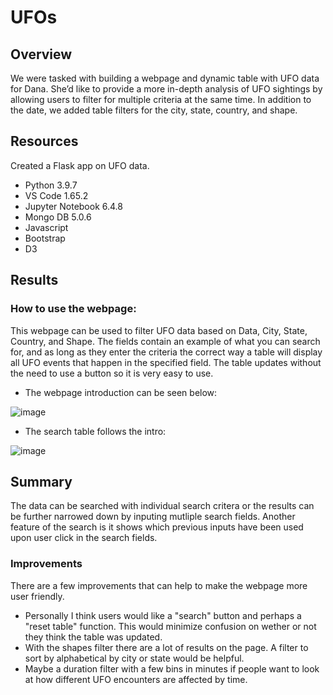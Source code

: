 # UFOs

## Overview

We were tasked with building a webpage and dynamic table with UFO data for Dana. She’d like to provide a more in-depth analysis of UFO sightings by allowing users to filter for multiple criteria at the same time. In addition to the date, we added table filters for the city, state, country, and shape.

## Resources

Created a Flask app on UFO data.

- Python 3.9.7
- VS Code 1.65.2
- Jupyter Notebook 6.4.8
- Mongo DB 5.0.6
- Javascript
- Bootstrap
- D3

## Results

### How to use the webpage:

This webpage can be used to filter UFO data based on Data, City, State, Country, and Shape. The fields contain an example of what you can search for, and as long as they enter the criteria the correct way a table will display all UFO events that happen in the specified field. The table updates without the need to use a button so it is very easy to use. 

- The webpage introduction can be seen below:

![image](https://user-images.githubusercontent.com/96445453/159201891-ee0ec83a-1390-4418-a13e-e24447d73acb.png)

- The search table follows the intro:

![image](https://user-images.githubusercontent.com/96445453/159201950-dc198904-538a-4324-958f-b876b95f771e.png)

## Summary

The data can be searched with individual search critera or the results can be further narrowed down by inputing mutliple search fields. Another feature of the search is it shows which previous inputs have been used upon user click in the search fields.

### Improvements

There are a few improvements that can help to make the webpage more user friendly.

- Personally I think users would like a "search" button and perhaps a "reset table" function. This would minimize confusion on wether or not they think the table was updated.
- With the shapes filter there are a lot of results on the page. A filter to sort by alphabetical by city or state would be helpful.
- Maybe a duration filter with a few bins in minutes if people want to look at how different UFO encounters are affected by time.
